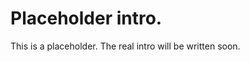 # Placeholder intro. [](id=placeholder-intro-2)

This is a placeholder. The real intro will be written soon. 
